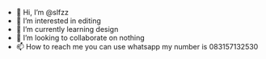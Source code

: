 - 👋 Hi, I’m @slfzz
- 👀 I’m interested in editing
- 🌱 I’m currently learning design
- 💞️ I’m looking to collaborate on nothing
- 📫 How to reach me you can use whatsapp my number is 083157132530

<!---
slfzz/slfzz is a ✨ special ✨ repository because its `README.md` (this file) appears on your GitHub profile.
You can click the Preview link to take a look at your changes.
--->
